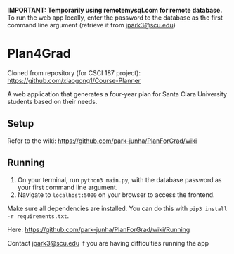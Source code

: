 **IMPORTANT: Temporarily using remotemysql.com for remote database.** To run the web app locally, enter the password to the database as the first command line argument (retrieve it from jpark3@scu.edu)

# Plan4Grad

Cloned from repository (for CSCI 187 project): https://github.com/xiaogong1/Course-Planner

A web application that generates a four-year plan for Santa Clara University students based on their needs.

## Setup
Refer to the wiki: https://github.com/park-junha/PlanForGrad/wiki

## Running
1. On your terminal, run `python3 main.py`, with the database password as your first command line argument.
2. Navigate to `localhost:5000` on your browser to access the frontend.

Make sure all dependencies are installed. You can do this with `pip3 install -r requirements.txt`.

Here: https://github.com/park-junha/PlanForGrad/wiki/Running

Contact jpark3@scu.edu if you are having difficulties running the app
